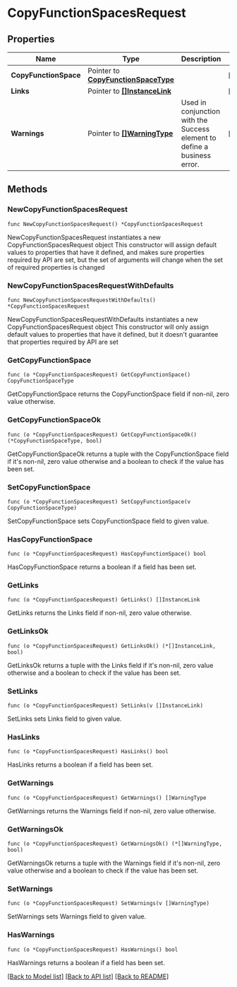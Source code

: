 # CopyFunctionSpacesRequest

## Properties

Name | Type | Description | Notes
------------ | ------------- | ------------- | -------------
**CopyFunctionSpace** | Pointer to [**CopyFunctionSpaceType**](CopyFunctionSpaceType.md) |  | [optional] 
**Links** | Pointer to [**[]InstanceLink**](InstanceLink.md) |  | [optional] 
**Warnings** | Pointer to [**[]WarningType**](WarningType.md) | Used in conjunction with the Success element to define a business error. | [optional] 

## Methods

### NewCopyFunctionSpacesRequest

`func NewCopyFunctionSpacesRequest() *CopyFunctionSpacesRequest`

NewCopyFunctionSpacesRequest instantiates a new CopyFunctionSpacesRequest object
This constructor will assign default values to properties that have it defined,
and makes sure properties required by API are set, but the set of arguments
will change when the set of required properties is changed

### NewCopyFunctionSpacesRequestWithDefaults

`func NewCopyFunctionSpacesRequestWithDefaults() *CopyFunctionSpacesRequest`

NewCopyFunctionSpacesRequestWithDefaults instantiates a new CopyFunctionSpacesRequest object
This constructor will only assign default values to properties that have it defined,
but it doesn't guarantee that properties required by API are set

### GetCopyFunctionSpace

`func (o *CopyFunctionSpacesRequest) GetCopyFunctionSpace() CopyFunctionSpaceType`

GetCopyFunctionSpace returns the CopyFunctionSpace field if non-nil, zero value otherwise.

### GetCopyFunctionSpaceOk

`func (o *CopyFunctionSpacesRequest) GetCopyFunctionSpaceOk() (*CopyFunctionSpaceType, bool)`

GetCopyFunctionSpaceOk returns a tuple with the CopyFunctionSpace field if it's non-nil, zero value otherwise
and a boolean to check if the value has been set.

### SetCopyFunctionSpace

`func (o *CopyFunctionSpacesRequest) SetCopyFunctionSpace(v CopyFunctionSpaceType)`

SetCopyFunctionSpace sets CopyFunctionSpace field to given value.

### HasCopyFunctionSpace

`func (o *CopyFunctionSpacesRequest) HasCopyFunctionSpace() bool`

HasCopyFunctionSpace returns a boolean if a field has been set.

### GetLinks

`func (o *CopyFunctionSpacesRequest) GetLinks() []InstanceLink`

GetLinks returns the Links field if non-nil, zero value otherwise.

### GetLinksOk

`func (o *CopyFunctionSpacesRequest) GetLinksOk() (*[]InstanceLink, bool)`

GetLinksOk returns a tuple with the Links field if it's non-nil, zero value otherwise
and a boolean to check if the value has been set.

### SetLinks

`func (o *CopyFunctionSpacesRequest) SetLinks(v []InstanceLink)`

SetLinks sets Links field to given value.

### HasLinks

`func (o *CopyFunctionSpacesRequest) HasLinks() bool`

HasLinks returns a boolean if a field has been set.

### GetWarnings

`func (o *CopyFunctionSpacesRequest) GetWarnings() []WarningType`

GetWarnings returns the Warnings field if non-nil, zero value otherwise.

### GetWarningsOk

`func (o *CopyFunctionSpacesRequest) GetWarningsOk() (*[]WarningType, bool)`

GetWarningsOk returns a tuple with the Warnings field if it's non-nil, zero value otherwise
and a boolean to check if the value has been set.

### SetWarnings

`func (o *CopyFunctionSpacesRequest) SetWarnings(v []WarningType)`

SetWarnings sets Warnings field to given value.

### HasWarnings

`func (o *CopyFunctionSpacesRequest) HasWarnings() bool`

HasWarnings returns a boolean if a field has been set.


[[Back to Model list]](../README.md#documentation-for-models) [[Back to API list]](../README.md#documentation-for-api-endpoints) [[Back to README]](../README.md)


